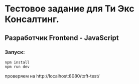 # Тестовое задание для Ти Экс Консалтинг.

## Разработчик Frontend - JavaScript

### Запуск:

```
npm install
npm run dev
```

проверяем на http://localhost:8080/txft-test/
